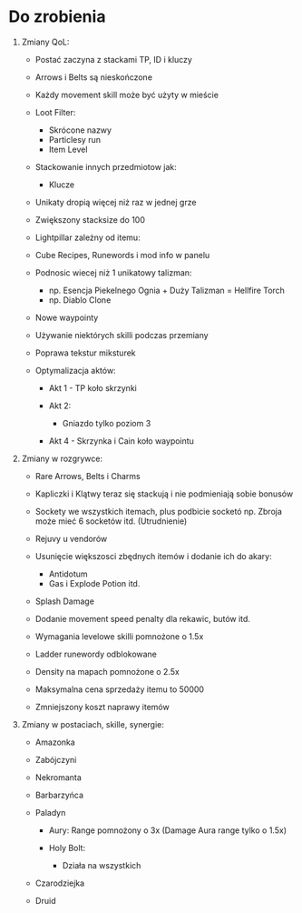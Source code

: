 # Do zrobienia

1. Zmiany QoL:
    - Postać zaczyna z stackami TP, ID i kluczy
    - Arrows i Belts są nieskończone
    - Każdy movement skill może być użyty w mieście
    - Loot Filter:
        + Skrócone nazwy
        + Particlesy run
        + Item Level
    
    - Stackowanie innych przedmiotow jak:
        + Klucze
    
    - Unikaty dropią więcej niż raz w jednej grze
    - Zwiększony stacksize do 100
    - Lightpillar zależny od itemu:
    - Cube Recipes, Runewords i mod info w panelu
    - Podnosic wiecej niż 1 unikatowy talizman:
        + np. Esencja Piekelnego Ognia + Duży Talizman = Hellfire Torch
        + np. Diablo Clone 

    - Nowe waypointy
    - Używanie niektórych skilli podczas przemiany
    - Poprawa tekstur miksturek
    - Optymalizacja aktów:
        + Akt 1 - TP koło skrzynki
        + Akt 2:
            - Gniazdo tylko poziom 3

        + Akt 4 - Skrzynka i Cain koło waypointu

2. Zmiany w rozgrywce:
    - Rare Arrows, Belts i Charms
    - Kapliczki i Klątwy teraz się stackują i nie podmieniają sobie bonusów
    - Sockety we wszystkich itemach, plus podbicie socketó np. Zbroja może mieć 6 socketów itd. (Utrudnienie)
    - Rejuvy u vendorów
    - Usunięcie większosci zbędnych itemów i dodanie ich do akary:
        + Antidotum
        + Gas i Explode Potion itd.

    - Splash Damage
    - Dodanie movement speed penalty dla rekawic, butów itd.
    - Wymagania levelowe skilli pomnożone o 1.5x
    - Ladder runewordy odblokowane
    - Density na mapach pomnożone o 2.5x
    - Maksymalna cena sprzedaży itemu to 50000
    - Zmniejszony koszt naprawy itemów
    
3. Zmiany w postaciach, skille, synergie:

    - Amazonka

    - Zabójczyni

    - Nekromanta

    - Barbarzyńca

    - Paladyn
        + Aury:
            Range pomnożony o 3x (Damage Aura range tylko o 1.5x)

        + Holy Bolt:
            - Działa na wszystkich

    - Czarodziejka

    - Druid
